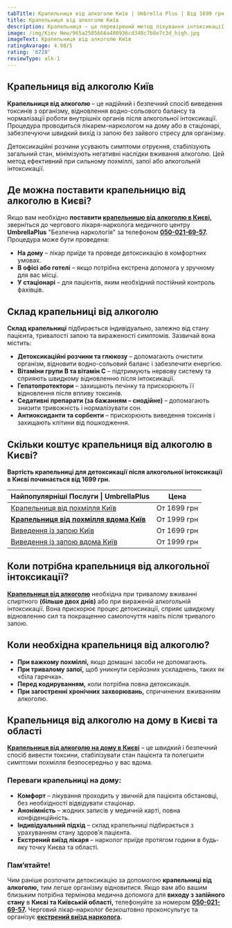 ```yaml
---
tabTitle: Крапельниця від алкоголю Київ | Umbrella Plus | Від 1699 грн
title: Крапельниця від алкоголю Київ
description: Крапельниця – це перевірений метод лікування інтоксикації
image: /img/Kiev New/965a2585666a480936cd340c7b8e7c3d_high.jpg
imageText: Крапельниця від алкоголю Київ
ratingAvarage: 4.98/5
rating: '6728'
reviewType: alk-1
---
```


## Крапельниця від алкоголю Київ

**Крапельниця від алкоголю** – це надійний і безпечний спосіб виведення токсинів з організму, відновлення водно-сольового балансу та нормалізації роботи внутрішніх органів після алкогольної інтоксикації. Процедура проводиться лікарем-наркологом на дому або в стаціонарі, забезпечуючи швидкий вихід із запою без зайвого стресу для організму.

Детоксикаційні розчини усувають симптоми отруєння, стабілізують загальний стан, мінімізують негативні наслідки вживання алкоголю. Цей метод ефективний при сильному похміллі, запої або алкогольній інтоксикації.

## Де можна поставити крапельницю від алкоголю в Києві?

Якщо вам необхідно **поставити [крапельницю від алкоголю в Києві](https://umbrella-plus.com.ua/uk/kiev/kapelnica_ot_alkogola_kiev/),** зверніться до чергового лікаря-нарколога медичного центру **UmbrellaPlus** "Безпечна наркологія" за телефоном **[050-021-69-57](tel:0500216957).** Процедура може бути проведена:

* **На дому** – лікар приїде та проведе детоксикацію в комфортних умовах.
* **В офісі або готелі** – якщо потрібна екстрена допомога у зручному для вас місці.
* **У стаціонарі** – для пацієнтів, яким необхідний постійний контроль фахівців.

## Склад крапельниці від алкоголю

**Склад крапельниці** підбирається індивідуально, залежно від стану пацієнта, тривалості запою та вираженості симптомів. Зазвичай вона містить:

* **Детоксикаційні розчини та глюкозу** – допомагають очистити організм, відновити водно-сольовий баланс і забезпечити енергією.
* **Вітаміни групи B та вітамін C** – підтримують нервову систему та сприяють швидкому відновленню після інтоксикації.
* **Гепатопротектори** – захищають печінку та прискорюють її відновлення після впливу токсинів.
* **Седативні препарати (за бажанням – снодійне)** – допомагають знизити тривожність і нормалізувати сон.
* **Антиоксиданти та сорбенти** – прискорюють виведення токсинів і захищають клітини від пошкодження.

## Скільки коштує крапельниця від алкоголю в Києві?

**Вартість крапельниці для детоксикації після алкогольної інтоксикації в Києві починається від 1699 грн.**

| Найпопулярніші Послуги \| UmbrellaPlus                                                   | Цена        |
| ---------------------------------------------------------------------------------------- | ----------- |
| [Крапельниця від похмілля Київ](Kapelnica_ot_alkogola_kiev)                              | От 1699 грн |
| **[Крапельниця від похмілля вдома Київ](Kapelnica_ot_alkogola_na_dom_kiev)**             | От 1999 грн |
| [Виведення із запою Київ](https://umbrella-plus.com.ua/uk/kiev/vivod-iz-zapoia-kiev-ua/) | От 1699 грн |
| [Виведення із запою вдома Київ](Vivod-iz-zapoia-na-domy-kiev-ua)                         | От 1999 грн |

## Коли потрібна крапельниця від алкогольної інтоксикації?

**[Крапельниця від алкоголю](https://umbrella-plus.com.ua/uk/kiev/kapelnica_ot_alkogola_kiev/)** необхідна при тривалому вживанні спиртного **(більше двох днів)** або при вираженій алкогольній інтоксикації. Вона прискорює процес детоксикації, сприяє швидкому відновленню сил та покращенню самопочуття навіть після тривалого запою.

## Коли необхідна крапельниця від алкоголю?

* **При важкому похміллі,** якщо домашні засоби не допомагають.
* **При тривалому запої,** щоб уникнути серйозних ускладнень, таких як «біла гарячка».
* **Перед кодируванням,** коли потрібна повна детоксикація.
* **При загостренні хронічних захворювань,** спричинених вживанням алкоголю.

## Крапельниця від алкоголю на дому в Києві та області

**[Крапельниця від алкоголю на дому в Києві](https://umbrella-plus.com.ua/uk/kiev/kapelnica_ot_alkogola_na_dom_kiev/)** – це швидкий і безпечний спосіб вивести токсини, стабілізувати стан пацієнта та полегшити симптоми похмілля безпосередньо у вас вдома.

### Переваги крапельниці на дому:

* **Комфорт** – лікування проходить у звичній для пацієнта обстановці, без необхідності відвідувати стаціонар.
* **Анонімність** – жодних записів у медичній карті, повна конфіденційність.
* **Індивідуальний підхід** – склад крапельниці підбирається з урахуванням стану здоров’я пацієнта.
* **Екстрений виїзд лікаря** – нарколог приїде протягом години в будь-яку точку Києва та області.

### Пам’ятайте!

Чим раніше розпочати детоксикацію за допомогою **крапельниці від алкоголю,** тим легше організму відновитися. Якщо вам або вашим близьким потрібна термінова медична допомога для **виходу з запійного стану** в **Києві та Київській області,** телефонуйте за номером **[050-021-69-57](tel:0500216957).** Черговий лікар-нарколог безкоштовно проконсультує та організує **[екстрений виїзд нарколога](https://umbrella-plus.com.ua/uk/kiev/vivod-iz-zapoia-na-domy-kiev-ua/).**
